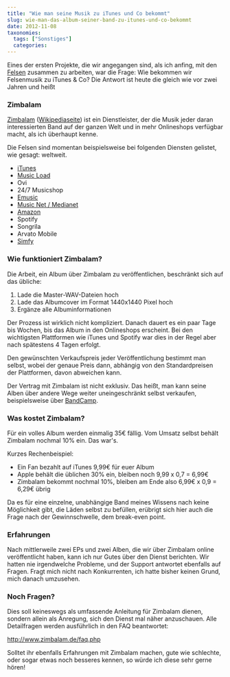 ```yaml
---
title: "Wie man seine Musik zu iTunes und Co bekommt"
slug: wie-man-das-album-seiner-band-zu-itunes-und-co-bekommt
date: 2012-11-08
taxonomies:
  tags: ["Sonstiges"]
  categories: 
---
```


<p>Eines der ersten Projekte, die wir angegangen sind, als ich anfing, mit den <a href="http://www.diefelsen.de">Felsen</a> zusammen zu arbeiten, war die Frage: Wie bekommen wir Felsenmusik zu iTunes &amp; Co? Die Antwort ist heute die gleich wie vor zwei Jahren und heißt

</p><h3>Zimbalam</h3>

<a href="http://www.zimbalam.de/">Zimbalam</a> (<a href="http://en.wikipedia.org/wiki/Zimbalam">Wikipediaseite</a>) ist ein Dienstleister, der die Musik jeder daran interessierten Band auf der ganzen Welt und in mehr Onlineshops verfügbar macht, als ich überhaupt kenne.

Die Felsen sind momentan beispielsweise bei folgenden Diensten gelistet, wie gesagt: weltweit.

<ul>
<li><a href="https://itunes.apple.com/us/album/die-felsen/id428143486">iTunes</a></li>
<li><a href="http://www.musicload.de/die-felsen/die-felsen/musik/album/9832209_2">Music Load</a></li>
<li>Ovi</li>
<li>24/7 Musicshop</li>
<li><a href="http://www.emusic.com/listen/#/album/die-felsen/die-felsen/12476980/:">Emusic</a></li>
<li><a href="http://www.mndigital.com/content-experience/music_content/albums/51803137/Die_Felsen/Die_Felsen/">Music Net / Medianet</a></li>
<li><a href="http://www.amazon.de/Die-Felsen/dp/B004TMVUCM/ref=sr_shvl_album_1?ie=UTF8&amp;qid=1352394861&amp;sr=301-1">Amazon</a></li>
<li>Spotify</li>
<li>Songrila</li>
<li>Arvato Mobile</li>
<li><a href="http://www.simfy.de/artists/839400-Die-Felsen/albums/896923-Die-Felsen">Simfy</a></li>
</ul>

<h3>Wie funktioniert Zimbalam?</h3>

Die Arbeit, ein Album über Zimbalam zu veröffentlichen, beschränkt sich auf das übliche:

1) Lade die Master-WAV-Dateien hoch
2) Lade das Albumcover im Format 1440x1440 Pixel hoch
3) Ergänze alle Albuminformationen

Der Prozess ist wirklich nicht kompliziert. Danach dauert es ein paar Tage bis Wochen, bis das Album in den Onlineshops erscheint. Bei den wichtigsten Plattformen wie iTunes und Spotify war dies in der Regel aber nach spätestens 4 Tagen erfolgt.

Den gewünschten Verkaufspreis jeder Veröffentlichung bestimmt man selbst, wobei der genaue Preis dann, abhängig von den Standardpreisen der Plattformen,  davon abweichen kann.

Der Vertrag mit Zimbalam ist nicht exklusiv. Das heißt, man kann seine Alben über andere Wege weiter uneingeschränkt selbst verkaufen, beispielsweise über <a href="http://kaufladen.diefelsen.de/">BandCamp</a>.

<h3>Was kostet Zimbalam?</h3>

Für ein volles Album werden einmalig 35€ fällig. Vom Umsatz selbst behält Zimbalam nochmal 10% ein. Das war's.

Kurzes Rechenbeispiel:

<ul>
<li>Ein Fan bezahlt auf iTunes 9,99€ für euer Album</li>
<li>Apple behält die üblichen 30% ein, bleiben noch 9,99 x 0,7 = 6,99€</li>
<li>Zimbalam bekommt nochmal 10%, bleiben am Ende also 6,99€ x 0,9 = 6,29€ übrig</li>
</ul>

Da es für eine einzelne, unabhängige Band meines Wissens nach keine Möglichkeit gibt, die Läden selbst zu befüllen, erübrigt sich hier auch die Frage nach der Gewinnschwelle, dem break-even point.

<h3>Erfahrungen</h3>

Nach mittlerweile zwei EPs und zwei Alben, die wir über Zimbalam online veröffentlicht haben, kann ich nur Gutes über den Dienst berichten. Wir hatten nie irgendwelche Probleme, und der Support antwortet ebenfalls auf Fragen. Fragt mich nicht nach Konkurrenten, ich hatte bisher keinen Grund, mich danach umzusehen.

<h3>Noch Fragen?</h3>

Dies soll keineswegs als umfassende Anleitung für Zimbalam dienen, sondern allein als Anregung, sich den Dienst mal näher anzuschauen. Alle Detailfragen werden ausführlich in den FAQ beantwortet:

<a href="http://www.zimbalam.de/faq.php">http://www.zimbalam.de/faq.php</a>

Solltet ihr ebenfalls Erfahrungen mit Zimbalam machen, gute wie schlechte, oder sogar etwas noch besseres kennen, so würde ich diese sehr gerne hören!